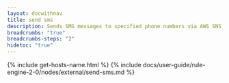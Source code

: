 ```yaml
---
layout: docwithnav
title: send sms
description: Sends SMS messages to specified phone numbers via AWS SNS, Twilio, or SMPP providers with templatization support.
breadcrumbs: "true"
breadcrumbs-steps: "2"
hidetoc: "true"
---
```


{% include get-hosts-name.html %}
{% include docs/user-guide/rule-engine-2-0/nodes/external/send-sms.md %}
